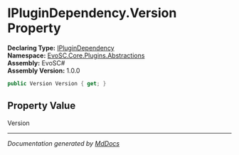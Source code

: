 ﻿<!--  
  <auto-generated>   
    The contents of this file were generated by a tool.  
    Changes to this file may be list if the file is regenerated  
  </auto-generated>   
-->

# IPluginDependency.Version Property

**Declaring Type:** [IPluginDependency](../index.md)  
**Namespace:** [EvoSC.Core.Plugins.Abstractions](../../index.md)  
**Assembly:** EvoSC\#  
**Assembly Version:** 1.0.0

```csharp
public Version Version { get; }
```

## Property Value

Version

___

*Documentation generated by [MdDocs](https://github.com/ap0llo/mddocs)*
